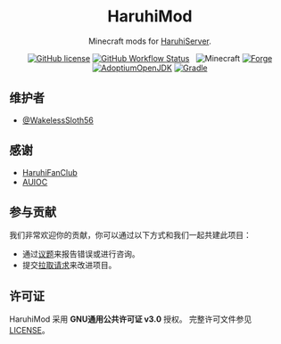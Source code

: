 <h1 align="center">HaruhiMod</h1>

<div align="center">

Minecraft mods for [HaruhiServer](https://github.com/HaruhiFanClub/MCHaruhiServer).

[![GitHub license](https://img.shields.io/github/license/WakelessSloth56/haruhimod?style=flat-square)](/LICENSE)
[![GitHub Workflow Status](https://img.shields.io/github/workflow/status/WakelessSloth56/haruhimod/gradle-ci?style=flat-square)](https://github.com/WakelessSloth56/haruhimod/actions)
&nbsp;
![Minecraft](https://img.shields.io/static/v1?label=Minecraft&message=1.18.1&color=00aa00&style=flat-square)
[![Forge](https://img.shields.io/static/v1?label=Forge&message=39.0.10&color=e04e14&logo=Conda-Forge&style=flat-square)](http://files.minecraftforge.net/net/minecraftforge/forge/index_1.18.1.html)
[![AdoptiumOpenJDK](https://img.shields.io/static/v1?label=AdoptiumOpenJDK&message=17.0.1%2B12&color=brightgreen&logo=java&style=flat-square)](https://adoptium.net/?variant=openjdk17&jvmVariant=hotspot)
[![Gradle](https://img.shields.io/static/v1?label=Gradle&message=7.3&color=brightgreen&logo=gradle&style=flat-square)](https://docs.gradle.org/7.3/release-notes.html)

</div>

## 维护者

* [@WakelessSloth56](https://github.com/WakelessSloth56)

## 感谢

* [HaruhiFanClub](https://github.com/HaruhiFanClub)
* [AUIOC](https://www.auioc.com)

## 参与贡献

我们非常欢迎你的贡献，你可以通过以下方式和我们一起共建此项目：

* 通过[议题](https://github.com/WakelessSloth56/haruhimod/issues)来报告错误或进行咨询。
* 提交[拉取请求](https://github.com/WakelessSloth56/haruhimod/pulls)来改进项目。

## 许可证

HaruhiMod 采用 **GNU通用公共许可证 v3.0** 授权。
完整许可文件参见 [LICENSE](/LICENSE)。
